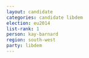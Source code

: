 ```yaml
---
layout: candidate
categories: candidate libdem
election: eu2014
list-rank: 1
person: kay-barnard
region: south-west
party: libdem
---
```


